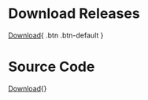 # Download Releases
[Download](https://github.com/SupaschaiPh/LGorDocs/releases){ .btn .btn-default }

# Source Code
[Download](https://cls8u6cic000pmnbss9nwknpq.iservkmitl.tech/){}

